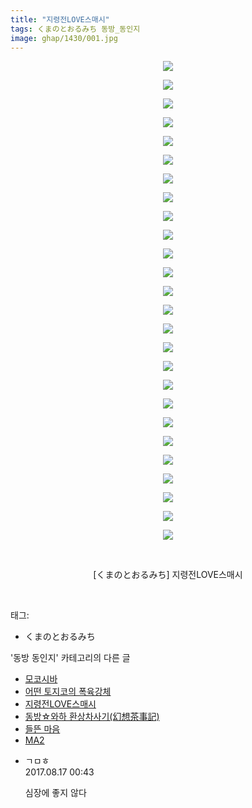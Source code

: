```yaml
---
title: "지령전LOVE스매시"
tags: くまのとおるみち 동방_동인지
image: ghap/1430/001.jpg
---
```

<div class="article">
<p style="text-align: center; clear: none; float: none;"><img src="{{ site.nasurl }}/ghap/1430/001.jpg"/></p>
<p style="text-align: center; clear: none; float: none;"><img src="{{ site.nasurl }}/ghap/1430/002.jpg"/></p>
<p style="text-align: center; clear: none; float: none;"><img src="{{ site.nasurl }}/ghap/1430/003.jpg"/></p>
<p style="text-align: center; clear: none; float: none;"><img src="{{ site.nasurl }}/ghap/1430/004.jpg"/></p>
<p style="text-align: center; clear: none; float: none;"><img src="{{ site.nasurl }}/ghap/1430/005.jpg"/></p>
<p style="text-align: center; clear: none; float: none;"><img src="{{ site.nasurl }}/ghap/1430/006.jpg"/></p>
<p style="text-align: center; clear: none; float: none;"><img src="{{ site.nasurl }}/ghap/1430/007.jpg"/></p>
<p style="text-align: center; clear: none; float: none;"><img src="{{ site.nasurl }}/ghap/1430/008.jpg"/></p>
<p style="text-align: center; clear: none; float: none;"><img src="{{ site.nasurl }}/ghap/1430/009.jpg"/></p>
<p style="text-align: center; clear: none; float: none;"><img src="{{ site.nasurl }}/ghap/1430/010.jpg"/></p>
<p style="text-align: center; clear: none; float: none;"><img src="{{ site.nasurl }}/ghap/1430/011.jpg"/></p>
<p style="text-align: center; clear: none; float: none;"><img src="{{ site.nasurl }}/ghap/1430/012.jpg"/></p>
<p style="text-align: center; clear: none; float: none;"><img src="{{ site.nasurl }}/ghap/1430/013.jpg"/></p>
<p style="text-align: center; clear: none; float: none;"><img src="{{ site.nasurl }}/ghap/1430/014.jpg"/></p>
<p style="text-align: center; clear: none; float: none;"><img src="{{ site.nasurl }}/ghap/1430/015.jpg"/></p>
<p style="text-align: center; clear: none; float: none;"><img src="{{ site.nasurl }}/ghap/1430/016.jpg"/></p>
<p style="text-align: center; clear: none; float: none;"><img src="{{ site.nasurl }}/ghap/1430/017.jpg"/></p>
<p style="text-align: center; clear: none; float: none;"><img src="{{ site.nasurl }}/ghap/1430/018.jpg"/></p>
<p style="text-align: center; clear: none; float: none;"><img src="{{ site.nasurl }}/ghap/1430/019.jpg"/></p>
<p style="text-align: center; clear: none; float: none;"><img src="{{ site.nasurl }}/ghap/1430/020.jpg"/></p>
<p style="text-align: center; clear: none; float: none;"><img src="{{ site.nasurl }}/ghap/1430/021.jpg"/></p>
<p style="text-align: center; clear: none; float: none;"><img src="{{ site.nasurl }}/ghap/1430/022.jpg"/></p>
<p style="text-align: center; clear: none; float: none;"><img src="{{ site.nasurl }}/ghap/1430/023.jpg"/></p>
<p style="text-align: center; clear: none; float: none;"><img src="{{ site.nasurl }}/ghap/1430/024.jpg"/></p>
<p style="text-align: center; clear: none; float: none;"><img src="{{ site.nasurl }}/ghap/1430/025.jpg"/></p>
<p style="text-align: center; clear: none; float: none;"><img src="{{ site.nasurl }}/ghap/1430/026.jpg"/></p>
<p style="text-align: center; clear: none; float: none;"><br/></p>
<p style="text-align: center; clear: none; float: none;">[くまのとおるみち] 지령전LOVE스매시</p>
<p><br/></p>
</div><div class="tagTrail">
<p>태그: </p>
<ul>
<li>くまのとおるみち</li>
</ul>
</div><div class="another">
<p>'동방 동인지' 카테고리의 다른 글</p>
<ul>
<li><a href="/2016-08-08-ghap_1432">모코시바</a></li>
<li><a href="/2016-08-08-ghap_1431">어떤 토지코의 폭육강체</a></li>
<li><a href="/2016-08-08-ghap_1430">지령전LOVE스매시</a></li>
<li><a href="/2016-08-08-ghap_1428">동방☆와하 환상차사기(幻想茶事記)</a></li>
<li><a href="/2016-08-08-ghap_1427">들뜬 마음</a></li>
<li><a href="/2016-08-08-ghap_1426">MA2</a></li>
</ul>
</div><div class="cb_module cb_fluid">
<div class="cb_wrt cb_profile">
<div class="comment">
<ul>
<li class="cb_thumb_off" id="comment15061394">
<div class="cb_comment_area">
<div class="cb_info_area">
<div class="cb_section">
<span class="cb_nick_name">ㄱㅁㅎ</span>
</div>
<div class="cb_section">
<span class="cb_date">2017.08.17 00:43 </span>
</div>
</div>
<div class="cb_dsc_comment">
<p class="cb_dsc">
											심장에 좋지 않다
										</p>
</div>
</div></li>
</ul>
</div>
</div><!-- commentList close -->
</div>
<br/>
<p id="refer"></p>
<br/>

